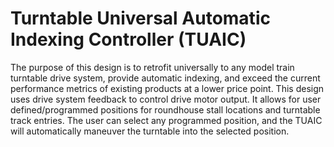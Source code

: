 # Turntable Universal Automatic Indexing Controller (TUAIC)

The purpose of this design is to retrofit universally to any model train turntable drive system,
provide automatic indexing, and exceed the current performance metrics of existing products at a
lower price point. This design uses drive system feedback to control drive motor output. It allows
for user defined/programmed positions for roundhouse stall locations and turntable track entries.
The user can select any programmed position, and the TUAIC will automatically maneuver the turntable
into the selected position.
